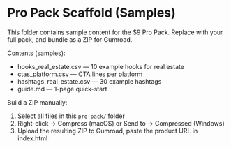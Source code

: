 # Pro Pack Scaffold (Samples)

This folder contains sample content for the $9 Pro Pack. Replace with your full pack, and bundle as a ZIP for Gumroad.

Contents (samples):
- hooks_real_estate.csv — 10 example hooks for real estate
- ctas_platform.csv — CTA lines per platform
- hashtags_real_estate.csv — 30 example hashtags
- guide.md — 1-page quick-start

Build a ZIP manually:
1) Select all files in this `pro-pack/` folder
2) Right-click → Compress (macOS) or Send to → Compressed (Windows)
3) Upload the resulting ZIP to Gumroad, paste the product URL in index.html
